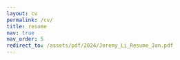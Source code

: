 ```yaml
---
layout: cv
permalink: /cv/
title: resume
nav: true
nav_order: 5
redirect_to: /assets/pdf/2024/Jeremy_Li_Resume_Jan.pdf
---
```

